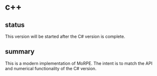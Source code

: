 # c++

## status
This version will be started after the C# version is complete.

## summary
This is a modern implementation of MoRPE.  The intent is to match the API and numerical functionality of the C# version.
